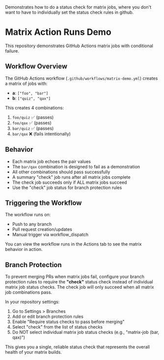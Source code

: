 Demonstrates how to do a status check for matrix jobs, where you don't want to have to individually set the status check rules in github. 



# Matrix Action Runs Demo

This repository demonstrates GitHub Actions matrix jobs with conditional failure.

## Workflow Overview

The GitHub Actions workflow (`.github/workflows/matrix-demo.yml`) creates a matrix of jobs with:

- **a**: `["foo", "bar"]`  
- **b**: `["quiz", "qax"]`

This creates 4 combinations:
1. `foo/quiz` ✅ (passes)
2. `foo/qax` ✅ (passes) 
3. `bar/quiz` ✅ (passes)
4. `bar/qax` ❌ (fails intentionally)

## Behavior

- Each matrix job echoes the pair values
- The `bar/qax` combination is designed to fail as a demonstration
- All other combinations should pass successfully
- A summary "check" job runs after all matrix jobs complete
- The check job succeeds only if ALL matrix jobs succeed
- Use the "check" job status for branch protection rules

## Triggering the Workflow

The workflow runs on:
- Push to any branch
- Pull request creation/updates
- Manual trigger via workflow_dispatch

You can view the workflow runs in the Actions tab to see the matrix behavior in action.

## Branch Protection

To prevent merging PRs when matrix jobs fail, configure your branch protection rules to require the **"check"** status check instead of individual matrix job status checks. The check job will only succeed when all matrix job combinations pass.

In your repository settings:
1. Go to Settings > Branches
2. Add or edit branch protection rules
3. Enable "Require status checks to pass before merging"
4. Select "check" from the list of status checks
5. Do NOT select individual matrix job status checks (e.g., "matrix-job (bar, qax)")

This gives you a single, reliable status check that represents the overall health of your matrix builds.


